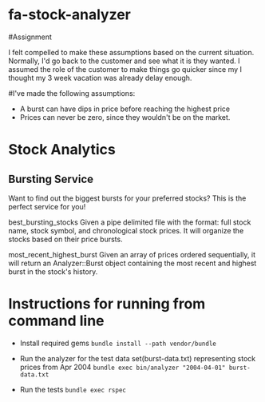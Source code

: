 fa-stock-analyzer
=================

#Assignment  

I felt compelled to make these assumptions based on the
current situation. Normally, I'd go back to the customer
and see what it is they wanted. I assumed the role of the
customer to make things go quicker since my I thought my
3 week vacation was already delay enough.

#I've made the following assumptions:  

- A burst can have dips in price before reaching the highest price
- Prices can never be zero, since they wouldn't be on the market.

# Stock Analytics  

## Bursting Service
Want to find out the biggest bursts for your preferred stocks?  This is the perfect service for you!

best_bursting_stocks
  Given a pipe delimited file with the format:
     full stock name, stock symbol, and chronological stock prices.
     It will organize the stocks based on their price bursts.


most_recent_highest_burst
  Given an array of prices ordered sequentially, it will return an Analyzer::Burst object containing the most recent and highest burst in the stock's history.

# Instructions for running from command line

- Install required gems 
  `bundle install --path vendor/bundle`
- Run the analyzer for the test data set(burst-data.txt) representing
  stock prices from Apr 2004
  `bundle exec bin/analyzer "2004-04-01" burst-data.txt`

- Run the tests
  `bundle exec rspec`

